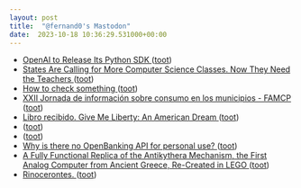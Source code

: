 ```yaml
---
layout: post
title:  "@fernand0's Mastodon"
date:  2023-10-18 10:36:29.531000+00:00
---
```

*  [OpenAI to Release Its Python SDK ](https://analyticsindiamag.com/openai-to-release-its-python-sdk) ([toot](https://mastodon.social/@fernand0/111255577528081219))
*  [States Are Calling for More Computer Science Classes. Now They Need the Teachers ](https://www.edweek.org/teaching-learning/states-are-calling-for-more-computer-science-classes-now-they-need-the-teachers/2023/1) ([toot](https://mastodon.social/@fernand0/111255327677935751))
*  [How to check something  ](https://shkspr.mobi/blog/2023/09/how-to-check-something-isnt-an-email-address) ([toot](https://mastodon.social/@fernand0/111255122688093945))
*  [XXII Jornada de información sobre consumo en los municipios - FAMCP ](https://www.famcp.es/agenda1/xxii-jornada-de-informacion-sobre-consumo-en-los-municipios) ([toot](https://mastodon.social/@fernand0/111254880890450554))
*  [Libro recibido. Give Me Liberty: An American Dream ](https://fotografiasenmovimiento.wordpress.com/2023/10/03/libro-recibido-give-me-liberty-an-american-dream) ([toot](https://mastodon.social/@fernand0/111254868472548446))
*  [ ](https://jvm.social/@jorge) ([toot](https://mastodon.social/@fernand0/111254427729718195))
*  [ ](https://jvm.social/@jorge) ([toot](https://mastodon.social/@fernand0/111252128427946058))
*  [Why is there no OpenBanking API for personal use? ](https://shkspr.mobi/blog/2023/10/why-is-there-no-openbanking-api-for-personal-use) ([toot](https://mastodon.social/@fernand0/111251816587090872))
*  [A Fully Functional Replica of the Antikythera Mechanism, the First Analog Computer from Ancient Greece, Re-Created in LEGO ](https://www.openculture.com/2023/09/the-antikythera-mechanism-the-first-analog-computer-from-ancient-greece-re-created-in-lego.htm) ([toot](https://mastodon.social/@fernand0/111251511289666747))
*  [Rinocerontes. ](https://avecesunafoto.wordpress.com/2023/10/17/rinocerontes) ([toot](https://mastodon.social/@fernand0/111251505917839646))

